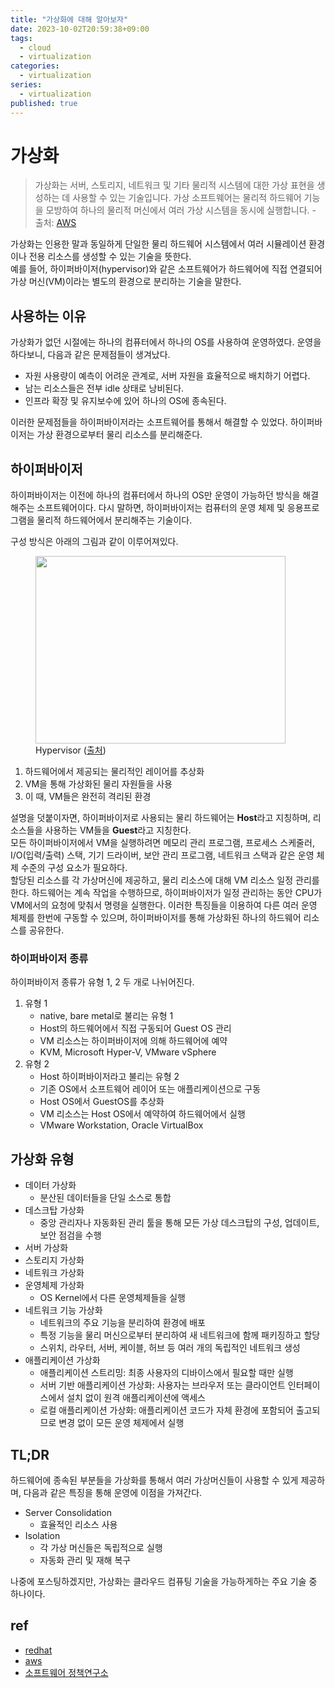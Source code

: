 ```yaml
---
title: "가상화에 대해 알아보자"
date: 2023-10-02T20:59:38+09:00
tags:
  - cloud
  - virtualization
categories:
  - virtualization
series:
  - virtualization
published: true
---
```


# 가상화

> 가상화는 서버, 스토리지, 네트워크 및 기타 물리적 시스템에 대한 가상 표현을 생성하는 데 사용할 수 있는 기술입니다. 가상 소프트웨어는 물리적 하드웨어 기능을 모방하여 하나의 물리적 머신에서 여러 가상 시스템을 동시에 실행합니다. - 출처: [AWS](https://aws.amazon.com/ko/what-is/virtualization/) 

가상화는 인용한 말과 동일하게 단일한 물리 하드웨어 시스템에서 여러 시뮬레이션 환경이나 전용 리소스를 생성할 수 있는 기술을 뜻한다.  
예를 들어, 하이퍼바이저(hypervisor)와 같은 소프트웨어가 하드웨어에 직접 연결되어 가상 머신(VM)이라는 별도의 환경으로 분리하는 기술을 말한다.

## 사용하는 이유

가상화가 없던 시절에는 하나의 컴퓨터에서 하나의 OS를 사용하여 운영하였다. 운영을 하다보니, 다음과 같은 문제점들이 생겨났다.

- 자원 사용량이 예측이 어려운 관계로, 서버 자원을 효율적으로 배치하기 어렵다.
- 남는 리소스들은 전부 idle 상태로 낭비된다.
- 인프라 확장 및 유지보수에 있어 하나의 OS에 종속된다.

이러한 문제점들을 하이퍼바이저라는 소프트웨어를 통해서 해결할 수 있었다. 하이퍼바이저는 가상 환경으로부터 물리 리소스를 분리해준다.

## 하이퍼바이저

하이퍼바이저는 이전에 하나의 컴퓨터에서 하나의 OS만 운영이 가능하던 방식을 해결해주는 소프트웨어이다. 다시 말하면, 하이퍼바이저는 컴퓨터의 운영 체제 및 응용프로그램을 물리적 하드웨어에서 분리해주는 기술이다.

구성 방식은 아래의 그림과 같이 이루어져있다.

<figure>
  <img src="https://github.com/lee20h/blog/assets/59367782/afe0b2c4-557a-4119-95f8-baa183ea0b8a" width="400" height="300"/>
  <figcaption>
    Hypervisor (<a href="https://www.redhat.com/ko/topics/virtualization/what-is-virtualization">출처</a>)
  </figcaption>
</figure>

1. 하드웨어에서 제공되는 물리적인 레이어를 추상화
2. VM을 통해 가상화된 물리 자원들을 사용
3. 이 때, VM들은 완전히 격리된 환경

설명을 덧붙이자면, 하이퍼바이저로 사용되는 물리 하드웨어는 **Host**라고 지칭하며, 리소스들을 사용하는 VM들을 **Guest**라고 지칭한다.  
모든 하이퍼바이저에서 VM을 실행하려면 메모리 관리 프로그램, 프로세스 스케줄러, I/O(입력/출력) 스택, 기기 드라이버, 보안 관리 프로그램, 네트워크 스택과 같은 운영 체제 수준의 구성 요소가 필요하다.  
할당된 리소스를 각 가상머신에 제공하고, 물리 리소스에 대해 VM 리소스 일정 관리를 한다. 하드웨어는 계속 작업을 수행하므로, 하이퍼바이저가 일정 관리하는 동안 CPU가 VM에서의 요청에 맞춰서 명령을 실행한다.
이러한 특징들을 이용하여 다른 여러 운영 체제를 한번에 구동할 수 있으며, 하이퍼바이저를 통해 가상화된 하나의 하드웨어 리소스를 공유한다.

### 하이퍼바이저 종류

하이퍼바이저 종류가 유형 1, 2 두 개로 나뉘어진다.

1. 유형 1
    - native, bare metal로 불리는 유형 1
    - Host의 하드웨어에서 직접 구동되어 Guest OS 관리
    - VM 리소스는 하이퍼바이저에 의해 하드웨어에 예약
    - KVM, Microsoft Hyper-V, VMware vSphere
2. 유형 2
    - Host 하이퍼바이저라고 불리는 유형 2
    - 기존 OS에서 소프트웨어 레이어 또는 애플리케이션으로 구동
    - Host OS에서 GuestOS를 추상화
    - VM 리소스는 Host OS에서 예약하여 하드웨어에서 실행
    - VMware Workstation, Oracle VirtualBox

## 가상화 유형

- 데이터 가상화
  - 분산된 데이터들을 단일 소스로 통합
- 데스크탑 가상화
  - 중앙 관리자나 자동화된 관리 툴을 통해 모든 가상 데스크탑의 구성, 업데이트, 보안 점검을 수행
- 서버 가상화
- 스토리지 가상화
- 네트워크 가상화
- 운영체제 가상화
  - OS Kernel에서 다른 운영체제들을 실행
- 네트워크 기능 가상화
  - 네트워크의 주요 기능을 분리하여 환경에 배포
  - 특정 기능을 물리 머신으로부터 분리하여 새 네트워크에 함께 패키징하고 할당
  - 스위치, 라우터, 서버, 케이블, 허브 등 여러 개의 독립적인 네트워크 생성
- 애플리케이션 가상화
  - 애플리케이션 스트리밍: 최종 사용자의 디바이스에서 필요할 때만 실행
  - 서버 기반 애플리케이션 가상화: 사용자는 브라우저 또는 클라이언트 인터페이스에서 설치 없이 원격 애플리케이션에 액세스
  - 로컬 애플리케이션 가상화: 애플리케이션 코드가 자체 환경에 포함되어 출고되므로 변경 없이 모든 운영 체제에서 실행

## TL;DR

하드웨어에 종속된 부분들을 가상화를 통해서 여러 가상머신들이 사용할 수 있게 제공하며, 다음과 같은 특징을 통해 운영에 이점을 가져간다.

- Server Consolidation
  - 효율적인 리소스 사용
- Isolation
  - 각 가상 머신들은 독립적으로 실행
  - 자동화 관리 및 재해 복구

나중에 포스팅하겠지만, 가상화는 클라우드 컴퓨팅 기술을 가능하게하는 주요 기술 중 하나이다.
   
## ref

- [redhat](https://www.redhat.com/ko/topics/virtualization/what-is-virtualization)
- [aws](https://aws.amazon.com/ko/what-is/virtualization/)
- [소프트웨어 정책연구소](https://spri.kr/files/1544421791_k7LnlkLc9mgJgots3jU7H3BR_0.pdf)